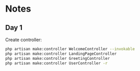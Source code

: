 # Notes

## Day 1

Create controller:

```bash
php artisan make:controller WelcomeController --invokable
php artisan make:controller LandingPageController
php artisan make:controller GreetingController
php artisan make:controller UserController -r
```
